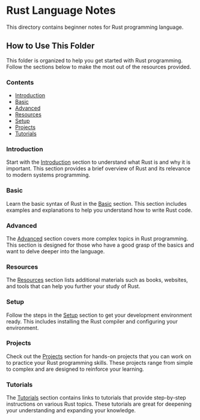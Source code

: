 # Rust Language Notes

This directory contains beginner notes for Rust programming language.

## How to Use This Folder

This folder is organized to help you get started with Rust programming. Follow the sections below to make the most out of the resources provided.

### Contents

- [Introduction](Introduction.md)
- [Basic](Basic.md)
- [Advanced](Advanced.md)
- [Resources](Resources.md)
- [Setup](Setup.md)
- [Projects](Projects.md)
- [Tutorials](Tutorials.md)

### Introduction

Start with the [Introduction](#introduction) section to understand what Rust is and why it is important. This section provides a brief overview of Rust and its relevance to modern systems programming.

### Basic

Learn the basic syntax of Rust in the [Basic](#basic) section. This section includes examples and explanations to help you understand how to write Rust code.

### Advanced

The [Advanced](#advanced) section covers more complex topics in Rust programming. This section is designed for those who have a good grasp of the basics and want to delve deeper into the language.

### Resources

The [Resources](#resources) section lists additional materials such as books, websites, and tools that can help you further your study of Rust.

### Setup

Follow the steps in the [Setup](#setup) section to get your development environment ready. This includes installing the Rust compiler and configuring your environment.

### Projects

Check out the [Projects](#projects) section for hands-on projects that you can work on to practice your Rust programming skills. These projects range from simple to complex and are designed to reinforce your learning.

### Tutorials

The [Tutorials](#tutorials) section contains links to tutorials that provide step-by-step instructions on various Rust topics. These tutorials are great for deepening your understanding and expanding your knowledge.

